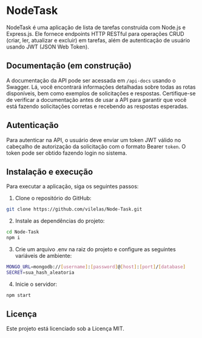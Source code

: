 # NodeTask
NodeTask é uma aplicação de lista de tarefas construída com Node.js e Express.js. Ele fornece endpoints HTTP RESTful para operações CRUD (criar, ler, atualizar e excluir) em tarefas, além de autenticação de usuário usando JWT (JSON Web Token).

## Documentação (em construção)
A documentação da API pode ser acessada em ``/api-docs`` usando o Swagger. Lá, você encontrará informações detalhadas sobre todas as rotas disponíveis, bem como exemplos de solicitações e respostas. Certifique-se de verificar a documentação antes de usar a API para garantir que você está fazendo solicitações corretas e recebendo as respostas esperadas.

## Autenticação
Para autenticar na API, o usuário deve enviar um token JWT válido no cabeçalho de autorização da solicitação com o formato Bearer `token`. O token pode ser obtido fazendo login no sistema.

## Instalação e execução
Para executar a aplicação, siga os seguintes passos:

1. Clone o repositório do GitHub:

```bash
git clone https://github.com/vilelas/Node-Task.git
```

2. Instale as dependências do projeto:

```bash
cd Node-Task
npm i
```

3. Crie um arquivo .env na raiz do projeto e configure as seguintes variáveis de ambiente:

```bash
MONGO_URL=mongodb://[username]:[password]@[host]:[port]/[database]
SECRET=sua_hash_aleatoria
```

4. Inicie o servidor:

```bash
npm start
```

## Licença
Este projeto está licenciado sob a Licença MIT.

